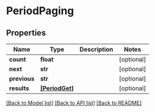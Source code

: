 # PeriodPaging

## Properties
Name | Type | Description | Notes
------------ | ------------- | ------------- | -------------
**count** | **float** |  | [optional] 
**next** | **str** |  | [optional] 
**previous** | **str** |  | [optional] 
**results** | [**[PeriodGet]**](PeriodGet.md) |  | [optional] 

[[Back to Model list]](../README.md#documentation-for-models) [[Back to API list]](../README.md#documentation-for-api-endpoints) [[Back to README]](../README.md)


